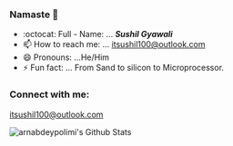 ### Namaste :pray:

-  :octocat: Full - Name: ...<i> <b>Sushil Gyawali</b></i>
- 📫 How to reach me: ... itsushil100@outlook.com
- 😄 Pronouns: ...He/Him
- ⚡ Fun fact: ... From Sand to silicon to Microprocessor.
### Connect with me:
itsushil100@outlook.com

<img align="left" alt="arnabdeypolimi's Github Stats" src="https://github-readme-stats.vercel.app/api?username=sushil787&show_icons=true&hide_border=true" />






